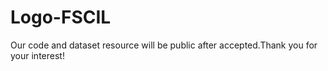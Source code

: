 # Logo-FSCIL
Our code and dataset resource will be public after accepted.Thank you for your interest!
